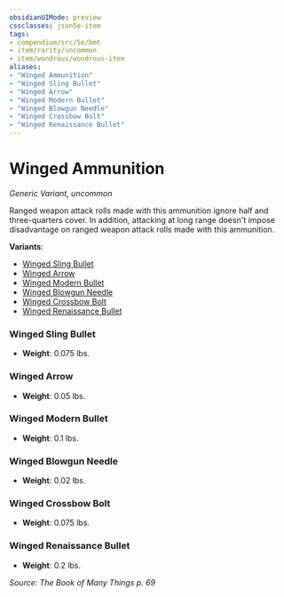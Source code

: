 ```yaml
---
obsidianUIMode: preview
cssclasses: json5e-item
tags:
- compendium/src/5e/bmt
- item/rarity/uncommon
- item/wondrous/wondrous-item
aliases: 
- "Winged Ammunition"
- "Winged Sling Bullet"
- "Winged Arrow"
- "Winged Modern Bullet"
- "Winged Blowgun Needle"
- "Winged Crossbow Bolt"
- "Winged Renaissance Bullet"
---
```

# Winged Ammunition
*Generic Variant, uncommon*  


Ranged weapon attack rolls made with this ammunition ignore half and three-quarters cover. In addition, attacking at long range doesn't impose disadvantage on ranged weapon attack rolls made with this ammunition.

**Variants**:
- [Winged Sling Bullet](#Winged%20Sling%20Bullet)
- [Winged Arrow](#Winged%20Arrow)
- [Winged Modern Bullet](#Winged%20Modern%20Bullet)
- [Winged Blowgun Needle](#Winged%20Blowgun%20Needle)
- [Winged Crossbow Bolt](#Winged%20Crossbow%20Bolt)
- [Winged Renaissance Bullet](#Winged%20Renaissance%20Bullet)

### Winged Sling Bullet

- **Weight**: 0.075 lbs.

### Winged Arrow

- **Weight**: 0.05 lbs.

### Winged Modern Bullet

- **Weight**: 0.1 lbs.

### Winged Blowgun Needle

- **Weight**: 0.02 lbs.

### Winged Crossbow Bolt

- **Weight**: 0.075 lbs.

### Winged Renaissance Bullet

- **Weight**: 0.2 lbs.


*Source: The Book of Many Things p. 69*